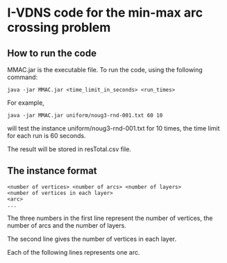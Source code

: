 # I-VDNS code for the min-max arc crossing problem

## How to run the code

MMAC.jar is the executable file.
To run the code, using the following command:

```
java -jar MMAC.jar <time_limit_in_seconds> <run_times>
```

For example, 

```
java -jar MMAC.jar uniform/noug3-rnd-001.txt 60 10
```

will test the instance uniform/noug3-rnd-001.txt for 10 times, the time limit for each run is 60 seconds.


The result will be stored in resTotal.csv file.

## The instance format

```
<number of vertices> <number of arcs> <number of layers>
<number of vertices in each layer>
<arc>
...
```

The three numbers in the first line represent the number of vertices, the number of arcs and the number of layers.

The second line gives the number of vertices in each layer.

Each of the following lines represents one arc.
